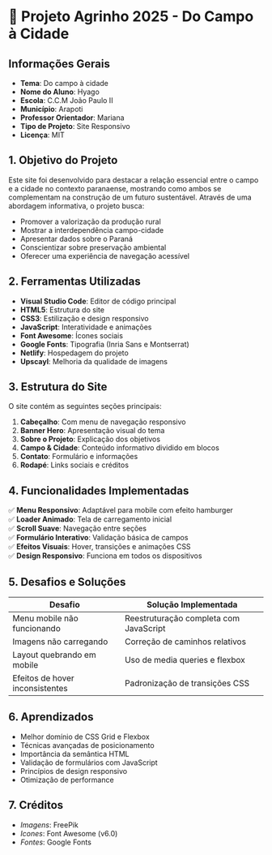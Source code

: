 # 📝 Projeto Agrinho 2025 - Do Campo à Cidade

## Informações Gerais
- **Tema**: Do campo à cidade
- **Nome do Aluno**: Hyago
- **Escola**: C.C.M João Paulo II
- **Município**: Arapoti
- **Professor Orientador**: Mariana
- **Tipo de Projeto**: Site Responsivo
- **Licença**: MIT

## 1. Objetivo do Projeto
Este site foi desenvolvido para destacar a relação essencial entre o campo e a cidade no contexto paranaense, mostrando como ambos se complementam na construção de um futuro sustentável. Através de uma abordagem informativa, o projeto busca:

- Promover a valorização da produção rural
- Mostrar a interdependência campo-cidade
- Apresentar dados sobre o Paraná
- Conscientizar sobre preservação ambiental
- Oferecer uma experiência de navegação acessível

## 2. Ferramentas Utilizadas
- **Visual Studio Code**: Editor de código principal
- **HTML5**: Estrutura do site
- **CSS3**: Estilização e design responsivo
- **JavaScript**: Interatividade e animações
- **Font Awesome**: Ícones sociais
- **Google Fonts**: Tipografia (Inria Sans e Montserrat)
- **Netlify**: Hospedagem do projeto
- **Upscayl**: Melhoria da qualidade de imagens


## 3. Estrutura do Site
O site contém as seguintes seções principais:

1. **Cabeçalho**: Com menu de navegação responsivo
2. **Banner Hero**: Apresentação visual do tema
3. **Sobre o Projeto**: Explicação dos objetivos
4. **Campo & Cidade**: Conteúdo informativo dividido em blocos
5. **Contato**: Formulário e informações
6. **Rodapé**: Links sociais e créditos

## 4. Funcionalidades Implementadas
✅ **Menu Responsivo**: Adaptável para mobile com efeito hamburger  
✅ **Loader Animado**: Tela de carregamento inicial  
✅ **Scroll Suave**: Navegação entre seções  
✅ **Formulário Interativo**: Validação básica de campos  
✅ **Efeitos Visuais**: Hover, transições e animações CSS  
✅ **Design Responsivo**: Funciona em todos os dispositivos  

## 5. Desafios e Soluções
| Desafio | Solução Implementada |
|---------|----------------------|
| Menu mobile não funcionando | Reestruturação completa com JavaScript |
| Imagens não carregando | Correção de caminhos relativos |
| Layout quebrando em mobile | Uso de media queries e flexbox |
| Efeitos de hover inconsistentes | Padronização de transições CSS |

## 6. Aprendizados
- Melhor domínio de CSS Grid e Flexbox
- Técnicas avançadas de posicionamento
- Importância da semântica HTML
- Validação de formulários com JavaScript
- Princípios de design responsivo
- Otimização de performance

## 7. Créditos

- *Imagens*: FreePik
- *Icones*: Font Awesome (v6.0)
- *Fontes*: Google Fonts
